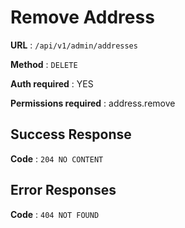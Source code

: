 # Remove Address

**URL** : `/api/v1/admin/addresses`

**Method** : `DELETE`

**Auth required** : YES 

**Permissions required** : address.remove

## Success Response

**Code** : `204 NO CONTENT`

## Error Responses

**Code** : `404 NOT FOUND`